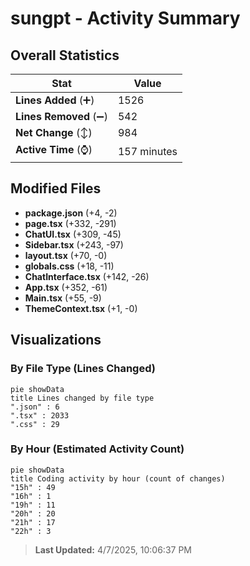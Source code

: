 # sungpt - Activity Summary 

## Overall Statistics

| Stat                   | Value                                                             |
| ---------------------- | ----------------------------------------------------------------- |
| **Lines Added** (➕)   | 1526                                          |
| **Lines Removed** (➖) | 542                                        |
| **Net Change** (↕)    | 984                |
| **Active Time** (⌚)   | 157 minutes |


## Modified Files
- **package.json** (+4, -2)
- **page.tsx** (+332, -291)
- **ChatUI.tsx** (+309, -45)
- **Sidebar.tsx** (+243, -97)
- **layout.tsx** (+70, -0)
- **globals.css** (+18, -11)
- **ChatInterface.tsx** (+142, -26)
- **App.tsx** (+352, -61)
- **Main.tsx** (+55, -9)
- **ThemeContext.tsx** (+1, -0)

## Visualizations

### By File Type (Lines Changed)

```mermaid
pie showData
title Lines changed by file type
".json" : 6
".tsx" : 2033
".css" : 29
```

### By Hour (Estimated Activity Count)

```mermaid
pie showData
title Coding activity by hour (count of changes)
"15h" : 49
"16h" : 1
"19h" : 11
"20h" : 20
"21h" : 17
"22h" : 3
```


> **Last Updated:** 4/7/2025, 10:06:37 PM